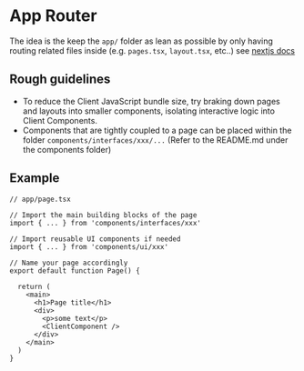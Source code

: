 # App Router

The idea is the keep the `app/` folder as lean as possible by only having routing related files inside (e.g. `pages.tsx`, `layout.tsx`, etc..) see [nextjs docs](https://nextjs.org/docs/app/building-your-application/routing#file-conventions)

## Rough guidelines

- To reduce the Client JavaScript bundle size, try braking down pages and layouts into smaller components, isolating interactive logic into Client Components.
- Components that are tightly coupled to a page can be placed within the folder `components/interfaces/xxx/...` (Refer to the README.md under the components folder)

## Example

```tsx
// app/page.tsx

// Import the main building blocks of the page
import { ... } from 'components/interfaces/xxx'

// Import reusable UI components if needed
import { ... } from 'components/ui/xxx'

// Name your page accordingly
export default function Page() {

  return (
    <main>
      <h1>Page title</h1>
      <div>
        <p>some text</p>
        <ClientComponent />
      </div>
    </main>
  )
}
```
